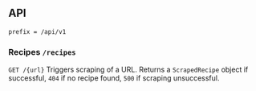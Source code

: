 ## API 

`prefix = /api/v1`

### Recipes `/recipes`

`GET /{url}`
Triggers scraping of a URL.
Returns a `ScrapedRecipe` object if successful, `404` if no recipe found, `500` if scraping unsuccessful. 